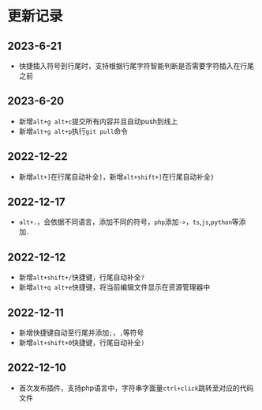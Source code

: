 # 更新记录

## 2023-6-21
- 快捷插入符号到行尾时，支持根据行尾字符智能判断是否需要字符插入在行尾之前

## 2023-6-20
- 新增`alt+g alt+c`提交所有内容并且自动push到线上
- 新增`alt+g alt+p`执行`git pull`命令

## 2022-12-22
- 新增`alt+]`在行尾自动补全`]`，新增`alt+shift+]`在行尾自动补全`}`

## 2022-12-17
- `alt+.`，会依据不同语言，添加不同的符号，`php`添加`->`，`ts`,`js`,`python`等添加`.`

## 2022-12-12
- 新增`alt+shift+/`快捷键，行尾自动补全`?`
- 新增`alt+q alt+e`快捷键，将当前编辑文件显示在资源管理器中
## 2022-12-11
- 新增快捷键自动至行尾并添加`;`，`,`等符号
- 新增`alt+shift+0`快捷键，行尾自动补全`)`

## 2022-12-10
- 首次发布插件，支持php语言中，字符串字面量`ctrl+click`跳转至对应的代码文件